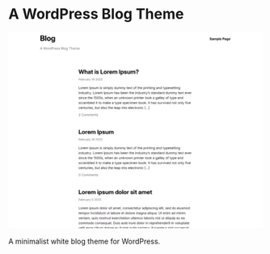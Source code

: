 # A WordPress Blog Theme

<img src="screenshot.png" width="900" />

A minimalist white blog theme for WordPress.